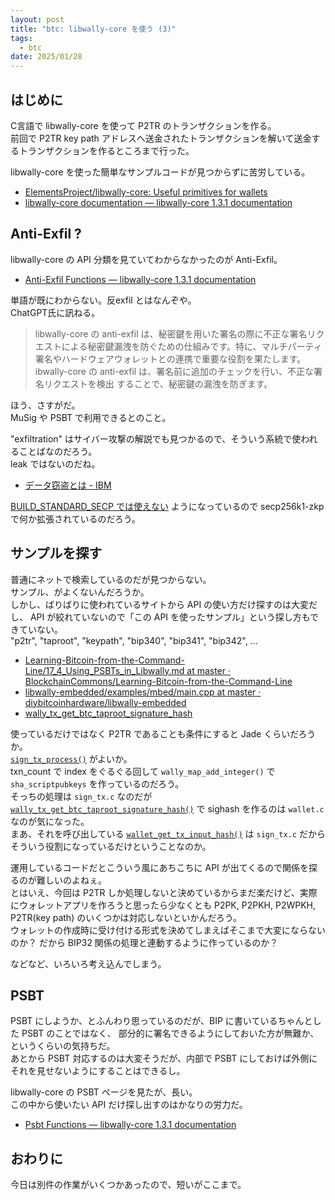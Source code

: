 ```yaml
---
layout: post
title: "btc: libwally-core を使う (3)"
tags:
  - btc
date: 2025/01/28
---
```


## はじめに

C言語で libwally-core を使って P2TR のトランザクションを作る。  
前回で P2TR key path アドレスへ送金されたトランザクションを解いて送金するトランザクションを作るところまで行った。

libwally-core を使った簡単なサンプルコードが見つからずに苦労している。

* [ElementsProject/libwally-core: Useful primitives for wallets](https://github.com/ElementsProject/libwally-core)
* [libwally-core documentation — libwally-core 1.3.1 documentation](https://wally.readthedocs.io/en/release_1.3.1/index.html)

## Anti-Exfil ?

libwally-core の API 分類を見ていてわからなかったのが Anti-Exfil。

* [Anti-Exfil Functions — libwally-core 1.3.1 documentation](https://wally.readthedocs.io/en/release_1.3.1/anti_exfil.html#c.wally_ae_signer_commit_from_bytes)

単語が既にわからない。反exfil とはなんぞや。  
ChatGPT氏に訊ねる。

> libwally-core の anti-exfil は、秘密鍵を用いた署名の際に不正な署名リクエストによる秘密鍵漏洩を防ぐための仕組みです。特に、マルチパーティ署名やハードウェアウォレットとの連携で重要な役割を果たします。
> ibwally-core の anti-exfil は、署名前に追加のチェックを行い、不正な署名リクエストを検出 することで、秘密鍵の漏洩を防ぎます。

ほう、さすがだ。  
MuSig や PSBT で利用できるとのこと。

"exfiltration" はサイバー攻撃の解説でも見つかるので、そういう系統で使われることばなのだろう。  
leak ではないのだね。

* [データ窃盗とは - IBM](https://www.ibm.com/jp-ja/topics/data-exfiltration)

[BUILD_STANDARD_SECP では使えない](https://github.com/ElementsProject/libwally-core/blob/release_1.3.1/include/wally_anti_exfil.h#L10) ようになっているので secp256k1-zkp で何か拡張されているのだろう。

## サンプルを探す

普通にネットで検索しているのだが見つからない。  
サンプル、がよくないんだろうか。  
しかし、ばりばりに使われているサイトから API の使い方だけ探すのは大変だし、
API が絞れていないので「この API を使ったサンプル」という探し方もできていない。  
"p2tr", "taproot", "keypath", "bip340", "bip341", "bip342", ...  

* [Learning-Bitcoin-from-the-Command-Line/17_4_Using_PSBTs_in_Libwally.md at master · BlockchainCommons/Learning-Bitcoin-from-the-Command-Line](https://github.com/BlockchainCommons/Learning-Bitcoin-from-the-Command-Line/blob/master/17_4_Using_PSBTs_in_Libwally.md)
* [libwally-embedded/examples/mbed/main.cpp at master · diybitcoinhardware/libwally-embedded](https://github.com/diybitcoinhardware/libwally-embedded/blob/master/examples/mbed/main.cpp)
* [wally_tx_get_btc_taproot_signature_hash](https://github.com/Blockstream/Jade/blob/0406e89abee17abc3cec0a3858e1533807a28487/main/wallet.c#L1128)

使っているだけではなく P2TR であることも条件にすると Jade くらいだろうか。  
[`sign_tx_process()`](https://github.com/Blockstream/Jade/blob/0406e89abee17abc3cec0a3858e1533807a28487/main/process/sign_tx.c#L392) がよいか。  
txn_count で index をぐるぐる回して `wally_map_add_integer()` で `sha_scriptpubkeys` を作っているのだろう。  
そっちの処理は `sign_tx.c` なのだが [`wally_tx_get_btc_taproot_signature_hash()`](https://github.com/Blockstream/Jade/blob/0406e89abee17abc3cec0a3858e1533807a28487/main/wallet.c#L1128) で sighash を作るのは `wallet.c` なのが気になった。  
まあ、それを呼び出している [`wallet_get_tx_input_hash()`](https://github.com/Blockstream/Jade/blob/0406e89abee17abc3cec0a3858e1533807a28487/main/process/sign_tx.c#L711) は `sign_tx.c` だからそういう役割になっているだけということなのか。

運用しているコードだとこういう風にあちこちに API が出てくるので関係を探るのが難しいのよねぇ。  
とはいえ、今回は P2TR しか処理しないと決めているからまだ楽だけど、実際にウォレットアプリを作ろうと思ったら少なくとも P2PK, P2PKH, P2WPKH, P2TR(key path) のいくつかは対応しないといかんだろう。  
ウォレットの作成時に受け付ける形式を決めてしまえばそこまで大変にならないのか？ 
だから BIP32 関係の処理と連動するように作っているのか？

などなど、いろいろ考え込んでしまう。

## PSBT

PSBT にしようか、とふんわり思っているのだが、BIP に書いているちゃんとした PSBT のことではなく、
部分的に署名できるようにしておいた方が無難か、というくらいの気持ちだ。  
あとから PSBT 対応するのは大変そうだが、内部で PSBT にしておけば外側にそれを見せないようにすることはできるし。

libwally-core の PSBT ページを見たが、長い。  
この中から使いたい API だけ探し出すのはかなりの労力だ。

* [Psbt Functions — libwally-core 1.3.1 documentation](https://wally.readthedocs.io/en/release_1.3.1/psbt.html)

## おわりに

今日は別件の作業がいくつかあったので、短いがここまで。
